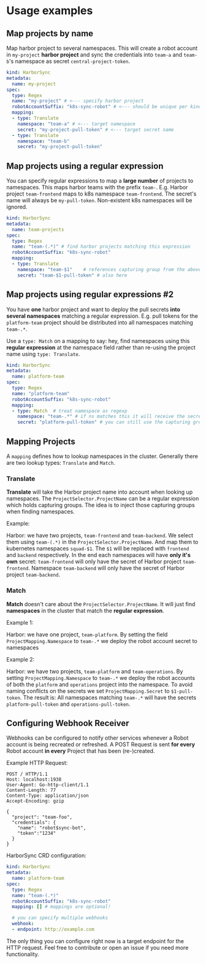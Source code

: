# Usage examples

## Map projects by name

Map harbor project to several namespaces. This will create a robot account in `my-project` **harbor project** and sync the credentials into `team-a` and `team-b`'s namespace as secret `central-project-token`.

```yml
kind: HarborSync
metadata:
  name: my-project
spec:
  type: Regex
  name: "my-project" # <--- specify harbor project
  robotAccountSuffix: "k8s-sync-robot" # <--- should be unique per kind: HarborSync
  mapping:
  - type: Translate
    namespace: "team-a" # <--- target namespace
    secret: "my-project-pull-token" # <--- target secret name
  - type: Translate
    namespace: "team-b"
    secret: "my-project-pull-token"
```



## Map projects using a regular expression

You can specify regular expressions to map a **large number** of projects to namespaces. This maps harbor teams with the prefix `team-`. E.g. Harbor project `team-frontend` maps to k8s namespace `team-frontend`. The secret's name will always be `my-pull-token`. Non-existent k8s namespaces will be ignored.

```yaml
kind: HarborSync
metadata:
  name: team-projects
spec:
  type: Regex
  name: "team-(.*)" # find harbor projects matching this expression
  robotAccountSuffix: "k8s-sync-robot"
  mapping:
  - type: Translate
    namespace: "team-$1"    # references capturing group from the above projectSelector.name
    secret: "team-$1-pull-token" # also here
```



## Map projects using regular expressions #2

You have **one** harbor project and want to deploy the pull secrets **into several namespaces** matching a regular expression. E.g. pull tokens for the `platform-team` project should be distributed into all namespaces matching `team-.*`.

Use a `type: Match` on a mapping to say: hey, find namespaces using this **regular expression** at the namespace field rather than re-using the project name using `type: Translate`.


```yaml
kind: HarborSync
metadata:
  name: platform-team
spec:
  type: Regex
  name: "platform-team"
  robotAccountSuffix: "k8s-sync-robot"
  mapping:
  - type: Match  # treat namespace as regexp
    namespace: "team-.*" # if ns matches this it will receive the secret
    secret: "platform-pull-token" # you can still use the capturing group from projectSelector.Name here
```

## Mapping Projects

A `mapping` defines how to lookup namespaces in the cluster. Generally there are two lookup types: `Translate` and `Match`.

### Translate
**Translate** will take the Harbor project name into account when looking up namespaces. The `ProjectSelector.ProjectName` can be a regular expression which holds capturing groups. The idea is to inject those capturing groups when finding namespaces.

Example:

Harbor: we have two projects, `team-frontend` and `team-backend`. We select them using `team-(.*)` in the `ProjectSelector.ProjectName`. And map them to kubernetes namespaces `squad-$1`. The `$1` will be replaced with `frontend` and `backend` respectively. In the end each namespaces will have **only it's own** secret: `team-frontend` will only have the secret of Harbor project `team-frontend`. Namespace `team-backend` will only have the secret of Harbor project `team-backend`.

### Match
**Match** doesn't care about the `ProjectSelector.ProjectName`. It will just find **namespaces** in the cluster that match the **regular expression**.

Example 1:

Harbor: we have one project, `team-platform`. By setting the field `ProjectMapping.Namespace` to `team-.*` we deploy the robot account secret to namespaces

Example 2:

Harbor: we have two projects, `team-platform` and `team-operations`. By setting `ProjectMapping.Namespace` to `team-.*` we deploy the robot accounts of both the `platform` and `operations` project into the namespace. To avoid naming conflicts on the secrets we set `ProjectMapping.Secret` to `$1-pull-token`. The result is: All namespaces matching `team-.*` will have the secrets `platform-pull-token` and `operations-pull-token`.

## Configuring Webhook Receiver
Webhooks can be configured to notify other services whenever a Robot account is being recreated or refreshed. A POST Request is sent **for every** Robot account **in every** Project that has been (re-)created.

Example HTTP Request:

```
POST / HTTP/1.1
Host: localhost:1938
User-Agent: Go-http-client/1.1
Content-Length: 77
Content-Type: application/json
Accept-Encoding: gzip

{
  "project": "team-foo",
  "credentials": {
    "name": "robot$sync-bot",
    "token":"1234"
  }
}
```

HarborSync CRD configuration:

```yaml
kind: HarborSync
metadata:
  name: platform-team
spec:
  type: Regex
  name: "team-(.*)"
  robotAccountSuffix: "k8s-sync-robot"
  mapping: [] # mappings are optional!

  # you can specify multiple webhooks
  webhook:
  - endpoint: http://example.com
```

The only thing you can configure right now is a target endpoint for the HTTP request. Feel free to contribute or open an issue if you need more functionality.
